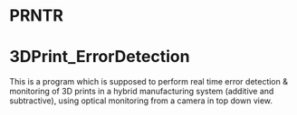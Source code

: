 # PRNTR
# 3DPrint_ErrorDetection

This is a program which is supposed to perform real time error detection &amp; monitoring of 3D prints in a hybrid manufacturing system (additive and subtractive), using optical monitoring from a camera in top down view.
